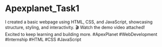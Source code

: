 # Apexplanet_Task1
I created a basic webpage using HTML, CSS, and JavaScript, showcasing structure, styling, and interactivity. 🎬 Watch the demo video attached! Excited to keep learning and building more. #ApexPlanet #WebDevelopment #Internship #HTML #CSS #JavaScript
